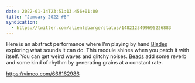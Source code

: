 ```yaml
---
date: 2022-01-14T23:51:13.456+01:00
title: "Jamuary 2022 #8"
syndication:
  - https://twitter.com/alienlebarge/status/1482123499695226883
---
```

Here is an abstract performance where I'm playing by hand [Blades](https://mutable-instruments.net/modules/blades/) exploring what sounds it can do. This module shines when you patch it with itself. You can get weird waves and glitchy noises.
[Beads](https://mutable-instruments.net/modules/beads/) add some reverb and some kind of rhythm by generating grains at a constant rate.

https://vimeo.com/666162986

